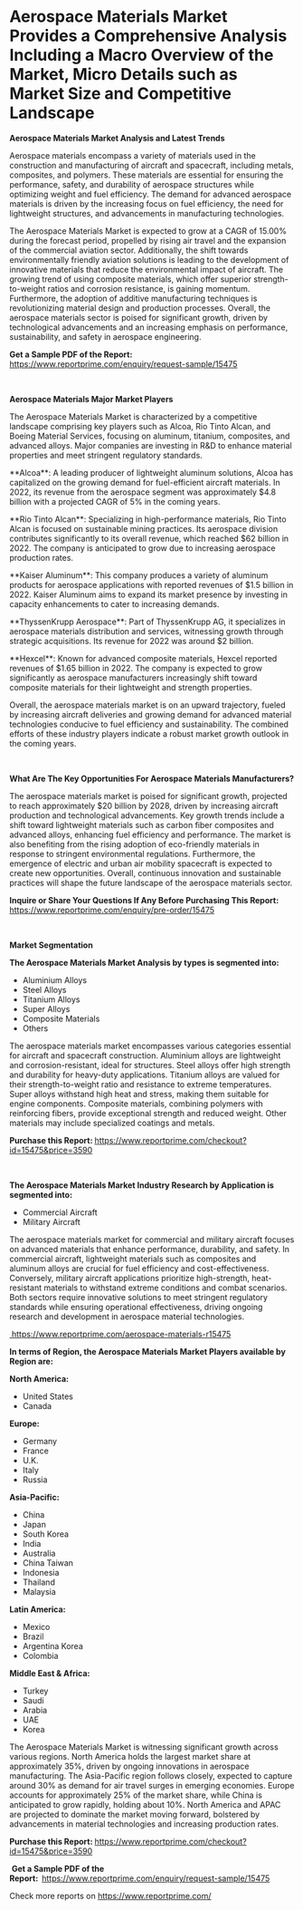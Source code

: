 <p><h1>Aerospace Materials Market Provides a Comprehensive Analysis Including a Macro Overview of the Market, Micro Details such as Market Size and Competitive Landscape</h1></p><p><strong>Aerospace Materials Market Analysis and Latest Trends</strong></p>
<p><p>Aerospace materials encompass a variety of materials used in the construction and manufacturing of aircraft and spacecraft, including metals, composites, and polymers. These materials are essential for ensuring the performance, safety, and durability of aerospace structures while optimizing weight and fuel efficiency. The demand for advanced aerospace materials is driven by the increasing focus on fuel efficiency, the need for lightweight structures, and advancements in manufacturing technologies.</p><p>The Aerospace Materials Market is expected to grow at a CAGR of 15.00% during the forecast period, propelled by rising air travel and the expansion of the commercial aviation sector. Additionally, the shift towards environmentally friendly aviation solutions is leading to the development of innovative materials that reduce the environmental impact of aircraft. The growing trend of using composite materials, which offer superior strength-to-weight ratios and corrosion resistance, is gaining momentum. Furthermore, the adoption of additive manufacturing techniques is revolutionizing material design and production processes. Overall, the aerospace materials sector is poised for significant growth, driven by technological advancements and an increasing emphasis on performance, sustainability, and safety in aerospace engineering.</p></p>
<p><strong>Get a Sample PDF of the Report:&nbsp;</strong> <a href="https://www.reportprime.com/enquiry/request-sample/15475?utm_campaign=2293&utm_medium=2&utm_source=Github&utm_content=ia&utm_term=20032025&utm_id=aerospace-materials">https://www.reportprime.com/enquiry/request-sample/15475</a></p>
<p>&nbsp;</p>
<p><strong>Aerospace Materials Major Market Players</strong></p>
<p><p>The Aerospace Materials Market is characterized by a competitive landscape comprising key players such as Alcoa, Rio Tinto Alcan, and Boeing Material Services, focusing on aluminum, titanium, composites, and advanced alloys. Major companies are investing in R&D to enhance material properties and meet stringent regulatory standards.</p><p>**Alcoa**: A leading producer of lightweight aluminum solutions, Alcoa has capitalized on the growing demand for fuel-efficient aircraft materials. In 2022, its revenue from the aerospace segment was approximately $4.8 billion with a projected CAGR of 5% in the coming years.</p><p>**Rio Tinto Alcan**: Specializing in high-performance materials, Rio Tinto Alcan is focused on sustainable mining practices. Its aerospace division contributes significantly to its overall revenue, which reached $62 billion in 2022. The company is anticipated to grow due to increasing aerospace production rates.</p><p>**Kaiser Aluminum**: This company produces a variety of aluminum products for aerospace applications with reported revenues of $1.5 billion in 2022. Kaiser Aluminum aims to expand its market presence by investing in capacity enhancements to cater to increasing demands.</p><p>**ThyssenKrupp Aerospace**: Part of ThyssenKrupp AG, it specializes in aerospace materials distribution and services, witnessing growth through strategic acquisitions. Its revenue for 2022 was around $2 billion.</p><p>**Hexcel**: Known for advanced composite materials, Hexcel reported revenues of $1.65 billion in 2022. The company is expected to grow significantly as aerospace manufacturers increasingly shift toward composite materials for their lightweight and strength properties.</p><p>Overall, the aerospace materials market is on an upward trajectory, fueled by increasing aircraft deliveries and growing demand for advanced material technologies conducive to fuel efficiency and sustainability. The combined efforts of these industry players indicate a robust market growth outlook in the coming years.</p></p>
<p>&nbsp;</p>
<p><strong>What Are The Key Opportunities For Aerospace Materials Manufacturers?</strong></p>
<p><p>The aerospace materials market is poised for significant growth, projected to reach approximately $20 billion by 2028, driven by increasing aircraft production and technological advancements. Key growth trends include a shift toward lightweight materials such as carbon fiber composites and advanced alloys, enhancing fuel efficiency and performance. The market is also benefiting from the rising adoption of eco-friendly materials in response to stringent environmental regulations. Furthermore, the emergence of electric and urban air mobility spacecraft is expected to create new opportunities. Overall, continuous innovation and sustainable practices will shape the future landscape of the aerospace materials sector.</p></p>
<p><strong>Inquire or Share Your Questions If Any Before Purchasing This Report:</strong> <a href="https://www.reportprime.com/enquiry/pre-order/15475?utm_campaign=2293&utm_medium=2&utm_source=Github&utm_content=ia&utm_term=20032025&utm_id=aerospace-materials">https://www.reportprime.com/enquiry/pre-order/15475</a></p>
<p>&nbsp;</p>
<p><strong>Market Segmentation</strong></p>
<p><strong>The Aerospace Materials Market Analysis by types is segmented into:</strong></p>
<p><ul><li>Aluminium Alloys</li><li>Steel Alloys</li><li>Titanium Alloys</li><li>Super Alloys</li><li>Composite Materials</li><li>Others</li></ul></p>
<p><p>The aerospace materials market encompasses various categories essential for aircraft and spacecraft construction. Aluminium alloys are lightweight and corrosion-resistant, ideal for structures. Steel alloys offer high strength and durability for heavy-duty applications. Titanium alloys are valued for their strength-to-weight ratio and resistance to extreme temperatures. Super alloys withstand high heat and stress, making them suitable for engine components. Composite materials, combining polymers with reinforcing fibers, provide exceptional strength and reduced weight. Other materials may include specialized coatings and metals.</p></p>
<p><strong>Purchase this Report:&nbsp;</strong><a href="https://www.reportprime.com/checkout?id=15475&price=3590&utm_campaign=2293&utm_medium=2&utm_source=Github&utm_content=ia&utm_term=20032025&utm_id=aerospace-materials">https://www.reportprime.com/checkout?id=15475&price=3590</a></p>
<p>&nbsp;</p>
<p><strong>The Aerospace Materials Market Industry Research by Application is segmented into:</strong></p>
<p><ul><li>Commercial Aircraft</li><li>Military Aircraft</li></ul></p>
<p><p>The aerospace materials market for commercial and military aircraft focuses on advanced materials that enhance performance, durability, and safety. In commercial aircraft, lightweight materials such as composites and aluminum alloys are crucial for fuel efficiency and cost-effectiveness. Conversely, military aircraft applications prioritize high-strength, heat-resistant materials to withstand extreme conditions and combat scenarios. Both sectors require innovative solutions to meet stringent regulatory standards while ensuring operational effectiveness, driving ongoing research and development in aerospace material technologies.</p></p>
<p><a href="https://www.reportprime.com/aerospace-materials-r15475?utm_campaign=2293&utm_medium=2&utm_source=Github&utm_content=ia&utm_term=20032025&utm_id=aerospace-materials">&nbsp;https://www.reportprime.com/aerospace-materials-r15475</a></p>
<p><strong>In terms of Region, the Aerospace Materials Market Players available by Region are:</strong></p>
<p>
    <p> <strong> North America: </strong>
        <ul>
            <li>United States</li>
            <li>Canada</li>
        </ul>
        </p> 
    <p> <strong> Europe: </strong>
        <ul>
            <li>Germany</li>
            <li>France</li>
            <li>U.K.</li>
            <li>Italy</li>
            <li>Russia</li>
        </ul>
        </p> 
    <p> <strong> Asia-Pacific: </strong>
        <ul>
            <li>China</li>
            <li>Japan</li>
            <li>South Korea</li>
            <li>India</li>
            <li>Australia</li>
            <li>China Taiwan</li>
            <li>Indonesia</li>
            <li>Thailand</li>
            <li>Malaysia</li>
        </ul>
        </p> 
    <p> <strong> Latin America: </strong>
        <ul>
            <li>Mexico</li>
            <li>Brazil</li>
            <li>Argentina Korea</li>
            <li>Colombia</li>
        </ul>
        </p> 
    <p> <strong> Middle East & Africa: </strong>
        <ul>
            <li>Turkey</li>
            <li>Saudi</li>
            <li>Arabia</li>
            <li>UAE</li>
            <li>Korea</li>
        </ul>
    </p>
    </p>
<p><p>The Aerospace Materials Market is witnessing significant growth across various regions. North America holds the largest market share at approximately 35%, driven by ongoing innovations in aerospace manufacturing. The Asia-Pacific region follows closely, expected to capture around 30% as demand for air travel surges in emerging economies. Europe accounts for approximately 25% of the market share, while China is anticipated to grow rapidly, holding about 10%. North America and APAC are projected to dominate the market moving forward, bolstered by advancements in material technologies and increasing production rates.</p></p>
<p><strong>Purchase this Report: </strong><a href="https://www.reportprime.com/checkout?id=15475&price=3590&utm_campaign=2293&utm_medium=2&utm_source=Github&utm_content=ia&utm_term=20032025&utm_id=aerospace-materials">https://www.reportprime.com/checkout?id=15475&price=3590</a></p>
<p>&nbsp;<strong>Get a Sample PDF of the Report:&nbsp;&nbsp;</strong><a href="https://www.reportprime.com/enquiry/request-sample/15475?utm_campaign=2293&utm_medium=2&utm_source=Github&utm_content=ia&utm_term=20032025&utm_id=aerospace-materials">https://www.reportprime.com/enquiry/request-sample/15475</a></p>
<p><strong></strong></p>
<p>Check more reports on <a href="https://www.reportprime.com/?utm_campaign=2293&utm_medium=2&utm_source=Github&utm_content=ia&utm_term=20032025&utm_id=aerospace-materials">https://www.reportprime.com/</a></p>